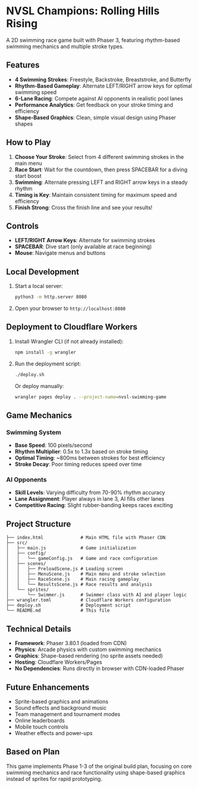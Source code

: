 # NVSL Champions: Rolling Hills Rising

A 2D swimming race game built with Phaser 3, featuring rhythm-based swimming mechanics and multiple stroke types.

## Features

- **4 Swimming Strokes**: Freestyle, Backstroke, Breaststroke, and Butterfly
- **Rhythm-Based Gameplay**: Alternate LEFT/RIGHT arrow keys for optimal swimming speed
- **6-Lane Racing**: Compete against AI opponents in realistic pool lanes
- **Performance Analytics**: Get feedback on your stroke timing and efficiency
- **Shape-Based Graphics**: Clean, simple visual design using Phaser shapes

## How to Play

1. **Choose Your Stroke**: Select from 4 different swimming strokes in the main menu
2. **Race Start**: Wait for the countdown, then press SPACEBAR for a diving start boost
3. **Swimming**: Alternate pressing LEFT and RIGHT arrow keys in a steady rhythm
4. **Timing is Key**: Maintain consistent timing for maximum speed and efficiency
5. **Finish Strong**: Cross the finish line and see your results!

## Controls

- **LEFT/RIGHT Arrow Keys**: Alternate for swimming strokes
- **SPACEBAR**: Dive start (only available at race beginning)
- **Mouse**: Navigate menus and buttons

## Local Development

1. Start a local server:
   ```bash
   python3 -m http.server 8080
   ```

2. Open your browser to `http://localhost:8080`

## Deployment to Cloudflare Workers

1. Install Wrangler CLI (if not already installed):
   ```bash
   npm install -g wrangler
   ```

2. Run the deployment script:
   ```bash
   ./deploy.sh
   ```

   Or deploy manually:
   ```bash
   wrangler pages deploy . --project-name=nvsl-swimming-game
   ```

## Game Mechanics

### Swimming System
- **Base Speed**: 100 pixels/second
- **Rhythm Multiplier**: 0.5x to 1.3x based on stroke timing
- **Optimal Timing**: ~800ms between strokes for best efficiency
- **Stroke Decay**: Poor timing reduces speed over time

### AI Opponents
- **Skill Levels**: Varying difficulty from 70-90% rhythm accuracy
- **Lane Assignment**: Player always in lane 3, AI fills other lanes
- **Competitive Racing**: Slight rubber-banding keeps races exciting

## Project Structure

```
├── index.html              # Main HTML file with Phaser CDN
├── src/
│   ├── main.js             # Game initialization
│   ├── config/
│   │   └── gameConfig.js   # Game and race configuration
│   ├── scenes/
│   │   ├── PreloadScene.js # Loading screen
│   │   ├── MenuScene.js    # Main menu and stroke selection
│   │   ├── RaceScene.js    # Main racing gameplay
│   │   └── ResultsScene.js # Race results and analysis
│   └── sprites/
│       └── Swimmer.js      # Swimmer class with AI and player logic
├── wrangler.toml           # Cloudflare Workers configuration
├── deploy.sh               # Deployment script
└── README.md               # This file
```

## Technical Details

- **Framework**: Phaser 3.80.1 (loaded from CDN)
- **Physics**: Arcade physics with custom swimming mechanics
- **Graphics**: Shape-based rendering (no sprite assets needed)
- **Hosting**: Cloudflare Workers/Pages
- **No Dependencies**: Runs directly in browser with CDN-loaded Phaser

## Future Enhancements

- Sprite-based graphics and animations
- Sound effects and background music
- Team management and tournament modes
- Online leaderboards
- Mobile touch controls
- Weather effects and power-ups

## Based on Plan

This game implements Phase 1-3 of the original build plan, focusing on core swimming mechanics and race functionality using shape-based graphics instead of sprites for rapid prototyping.
